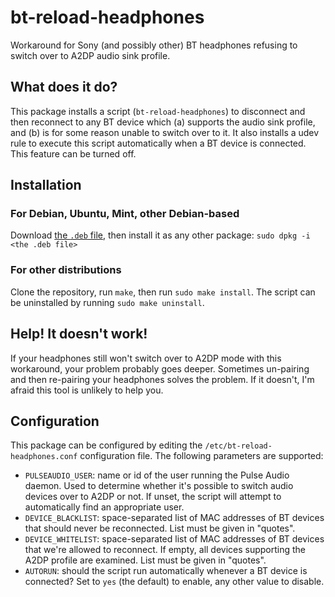 bt-reload-headphones
====================

Workaround for Sony (and possibly other) BT headphones refusing to switch
over to A2DP audio sink profile.


What does it do?
----------------

This package installs a script (`bt-reload-headphones`) to disconnect
and then reconnect to any BT device which (a) supports the audio sink profile,
and (b) is for some reason unable to switch over to it.
It also installs a udev rule to execute this script automatically when a BT
device is connected. This feature can be turned off.


Installation
------------

### For Debian, Ubuntu, Mint, other Debian-based
Download
[the `.deb` file](https://github.com/valderman/bt-reload-headphones/releases/latest),
then install it as any other package:
`sudo dpkg -i <the .deb file>`

### For other distributions
Clone the repository, run `make`, then run `sudo make install`.
The script can be uninstalled by running `sudo make uninstall`.


Help! It doesn't work!
----------------------

If your headphones still won't switch over to A2DP mode with this workaround,
your problem probably goes deeper. Sometimes un-pairing and then re-pairing
your headphones solves the problem. If it doesn't, I'm afraid this tool
is unlikely to help you.


Configuration
-------------

This package can be configured by editing the `/etc/bt-reload-headphones.conf`
configuration file. The following parameters are supported:

* `PULSEAUDIO_USER`: name or id of the user running the Pulse Audio daemon.
  Used to determine whether it's possible to switch audio devices over to A2DP
  or not.
  If unset, the script will attempt to automatically find an appropriate user.
* `DEVICE_BLACKLIST`: space-separated list of MAC addresses of BT devices that
  should never be reconnected. List must be given in "quotes".
* `DEVICE_WHITELIST`: space-separated list of MAC addresses of BT devices that
  we're allowed to reconnect. If empty, all devices supporting the A2DP profile
  are examined. List must be given in "quotes".
* `AUTORUN`: should the script run automatically whenever a BT device is
  connected? Set to `yes` (the default) to enable, any other value to disable.
